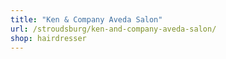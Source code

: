 ```yaml
---
title: "Ken & Company Aveda Salon"
url: /stroudsburg/ken-and-company-aveda-salon/
shop: hairdresser
---
```

